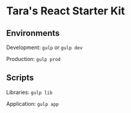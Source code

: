 # Tara's React Starter Kit

## Environments

Development: `gulp` or `gulp dev`

Production: `gulp prod`

## Scripts

Libraries: `gulp lib`

Application: `gulp app`
